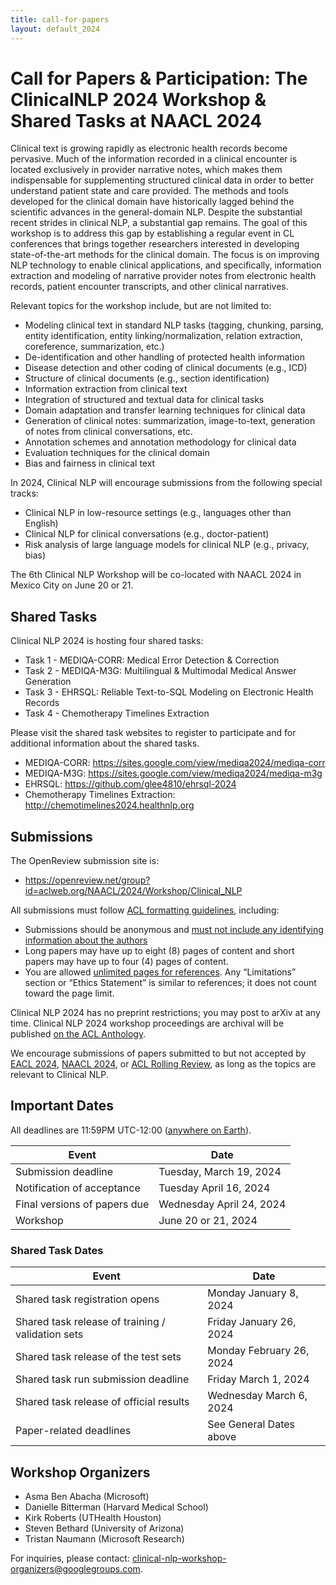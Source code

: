 ```yaml
---
title: call-for-papers
layout: default_2024
---
```


# Call for Papers & Participation: The ClinicalNLP 2024 Workshop & Shared Tasks at NAACL 2024

Clinical text is growing rapidly as electronic health records become pervasive. Much of the information recorded in a clinical encounter is located exclusively in provider narrative notes, which makes them indispensable for supplementing structured clinical data in order to better understand patient state and care provided. The methods and tools developed for the clinical domain have historically lagged behind the scientific advances in the general-domain NLP. Despite the substantial recent strides in clinical NLP, a substantial gap remains. The goal of this workshop is to address this gap by establishing a regular event in CL conferences that brings together researchers interested in developing state-of-the-art methods for the clinical domain. The focus is on improving NLP technology to enable clinical applications, and specifically, information extraction and modeling of narrative provider notes from electronic health records, patient encounter transcripts, and other clinical narratives.

Relevant topics for the workshop include, but are not limited to:

- Modeling clinical text in standard NLP tasks (tagging, chunking, parsing, entity identification, entity linking/normalization, relation extraction, coreference, summarization, etc.)
- De-identification and other handling of protected health information
- Disease detection and other coding of clinical documents (e.g., ICD)
- Structure of clinical documents (e.g., section identification)
- Information extraction from clinical text
- Integration of structured and textual data for clinical tasks
- Domain adaptation and transfer learning techniques for clinical data
- Generation of clinical notes: summarization, image-to-text, generation of notes from clinical conversations, etc.
- Annotation schemes and annotation methodology for clinical data
- Evaluation techniques for the clinical domain
- Bias and fairness in clinical text

In 2024, Clinical NLP will encourage submissions from the following special tracks:

- Clinical NLP in low-resource settings (e.g., languages other than English)
- Clinical NLP for clinical conversations (e.g., doctor-patient)
- Risk analysis of large language models for clinical NLP (e.g., privacy, bias) 

The 6th Clinical NLP Workshop will be co-located with NAACL 2024 in Mexico City on June 20 or 21.


## Shared Tasks

Clinical NLP 2024 is hosting four shared tasks:

- Task 1 - MEDIQA-CORR: Medical Error Detection & Correction
- Task 2 - MEDIQA-M3G: Multilingual & Multimodal Medical Answer Generation 
- Task 3 - EHRSQL: Reliable Text-to-SQL Modeling on Electronic Health Records 
- Task 4 - Chemotherapy Timelines Extraction 

Please visit the shared task websites to register to participate and for additional information about the shared tasks.

- MEDIQA-CORR: <https://sites.google.com/view/mediqa2024/mediqa-corr>
- MEDIQA-M3G: <https://sites.google.com/view/mediqa2024/mediqa-m3g>
- EHRSQL: <https://github.com/glee4810/ehrsql-2024>
- Chemotherapy Timelines Extraction: <http://chemotimelines2024.healthnlp.org>


## Submissions

The OpenReview submission site is:

* <https://openreview.net/group?id=aclweb.org/NAACL/2024/Workshop/Clinical_NLP>

All submissions must follow [ACL formatting guidelines](https://acl-org.github.io/ACLPUB/formatting.html), including:

* Submissions should be anonymous and [must not include any identifying information about the authors](https://acl-org.github.io/ACLPUB/review-version.html)
* Long papers may have up to eight (8) pages of content and short papers may have up to four (4) pages of content.
* You are allowed [unlimited pages for references](https://acl-org.github.io/ACLPUB/formatting.html#paper-length).
Any “Limitations” section or “Ethics Statement” is similar to references; it does not count toward the page limit.

Clinical NLP 2024 has no preprint restrictions; you may post to arXiv at any time. Clinical NLP 2024 workshop proceedings are archival will be published [on the ACL Anthology](https://aclanthology.org/venues/clinicalnlp/).

We encourage submissions of papers submitted to but not accepted by [EACL 2024](https://2024.eacl.org/), [NAACL 2024](https://2024.naacl.org/), or [ACL Rolling Review](https://aclrollingreview.org/), as long as the topics are relevant to Clinical NLP.

## Important Dates

All deadlines are 11:59PM UTC-12:00 ([anywhere on Earth](https://www.timeanddate.com/time/zones/aoe)).

| Event                                               | Date                      |
| --------------------------------------------------- | ------------------------- |
| Submission deadline                                 | Tuesday, March 19, 2024   |
| Notification of acceptance                          | Tuesday April 16, 2024    |
| Final versions of papers due                        | Wednesday April 24, 2024  |
| Workshop                                            | June 20 or 21, 2024       |

### Shared Task Dates

| Event                                               | Date                      |
| --------------------------------------------------- | ------------------------- |
| Shared task registration opens                      | Monday January 8, 2024    |
| Shared task release of training / validation sets   | Friday January 26, 2024   |
| Shared task release of the test sets                | Monday February 26, 2024  |
| Shared task run submission deadline                 | Friday March 1, 2024      |
| Shared task release of official results             | Wednesday March 6, 2024   |
| Paper-related deadlines                             | See General Dates above   |

## Workshop Organizers

* Asma Ben Abacha (Microsoft)
* Danielle Bitterman (Harvard Medical School)
* Kirk Roberts (UTHealth Houston)
* Steven Bethard (University of Arizona)
* Tristan Naumann (Microsoft Research)

For inquiries, please contact: clinical-nlp-workshop-organizers@googlegroups.com. 
